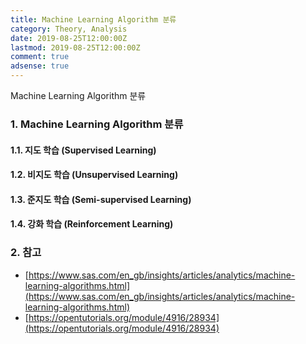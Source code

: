 ```yaml
---
title: Machine Learning Algorithm 분류
category: Theory, Analysis
date: 2019-08-25T12:00:00Z
lastmod: 2019-08-25T12:00:00Z
comment: true
adsense: true
---
```


Machine Learning Algorithm 분류

### 1. Machine Learning Algorithm 분류

#### 1.1. 지도 학습 (Supervised Learning)

#### 1.2. 비지도 학습 (Unsupervised Learning)

#### 1.3. 준지도 학습 (Semi-supervised Learning)

#### 1.4. 강화 학습 (Reinforcement Learning)

### 2. 참고

* [https://www.sas.com/en_gb/insights/articles/analytics/machine-learning-algorithms.html](https://www.sas.com/en_gb/insights/articles/analytics/machine-learning-algorithms.html)
* [https://opentutorials.org/module/4916/28934](https://opentutorials.org/module/4916/28934)